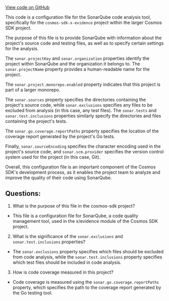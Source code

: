 [View code on GitHub](https://github.com/cosmos/cosmos-sdk.git/x/evidence/sonar-project.properties)

This code is a configuration file for the SonarQube code analysis tool, specifically for the `cosmos-sdk-x-evidence` project within the larger Cosmos SDK project. 

The purpose of this file is to provide SonarQube with information about the project's source code and testing files, as well as to specify certain settings for the analysis. 

The `sonar.projectKey` and `sonar.organization` properties identify the project within SonarQube and the organization it belongs to. The `sonar.projectName` property provides a human-readable name for the project. 

The `sonar.project.monorepo.enabled` property indicates that this project is part of a larger monorepo. 

The `sonar.sources` property specifies the directories containing the project's source code, while `sonar.exclusions` specifies any files to be excluded from analysis (in this case, any test files). The `sonar.tests` and `sonar.test.inclusions` properties similarly specify the directories and files containing the project's tests. 

The `sonar.go.coverage.reportPaths` property specifies the location of the coverage report generated by the project's Go tests. 

Finally, `sonar.sourceEncoding` specifies the character encoding used in the project's source code, and `sonar.scm.provider` specifies the version control system used for the project (in this case, Git). 

Overall, this configuration file is an important component of the Cosmos SDK's development process, as it enables the project team to analyze and improve the quality of their code using SonarQube.
## Questions: 
 1. What is the purpose of this file in the cosmos-sdk project?
- This file is a configuration file for SonarQube, a code quality management tool, used in the x/evidence module of the Cosmos SDK project.

2. What is the significance of the `sonar.exclusions` and `sonar.test.inclusions` properties?
- The `sonar.exclusions` property specifies which files should be excluded from code analysis, while the `sonar.test.inclusions` property specifies which test files should be included in code analysis.

3. How is code coverage measured in this project?
- Code coverage is measured using the `sonar.go.coverage.reportPaths` property, which specifies the path to the coverage report generated by the Go testing tool.